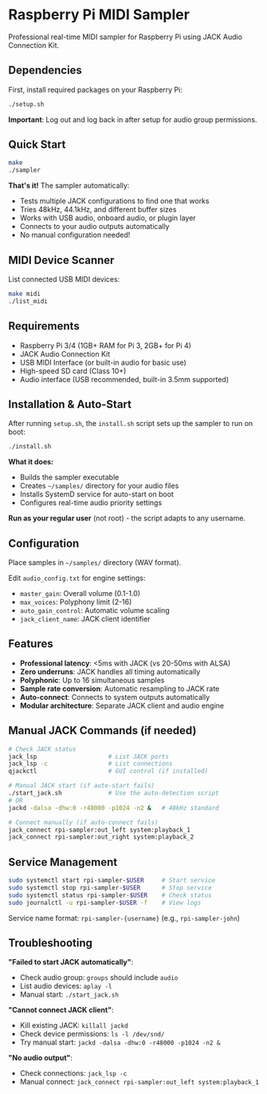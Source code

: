 # Raspberry Pi MIDI Sampler

Professional real-time MIDI sampler for Raspberry Pi using JACK Audio Connection Kit.

## Dependencies

First, install required packages on your Raspberry Pi:

```bash
./setup.sh
```

**Important**: Log out and log back in after setup for audio group permissions.

## Quick Start

```bash
make
./sampler
```

**That's it!** The sampler automatically:
- Tests multiple JACK configurations to find one that works
- Tries 48kHz, 44.1kHz, and different buffer sizes
- Works with USB audio, onboard audio, or plugin layer
- Connects to your audio outputs automatically
- No manual configuration needed!

## MIDI Device Scanner

List connected USB MIDI devices:

```bash
make midi
./list_midi
```

## Requirements

- Raspberry Pi 3/4 (1GB+ RAM for Pi 3, 2GB+ for Pi 4)
- JACK Audio Connection Kit
- USB MIDI Interface (or built-in audio for basic use)
- High-speed SD card (Class 10+)
- Audio interface (USB recommended, built-in 3.5mm supported)

## Installation & Auto-Start

After running `setup.sh`, the `install.sh` script sets up the sampler to run on boot:

```bash
./install.sh
```

**What it does:**
- Builds the sampler executable
- Creates `~/samples/` directory for your audio files
- Installs SystemD service for auto-start on boot
- Configures real-time audio priority settings

**Run as your regular user** (not root) - the script adapts to any username.

## Configuration

Place samples in `~/samples/` directory (WAV format).

Edit `audio_config.txt` for engine settings:
- `master_gain`: Overall volume (0.1-1.0)
- `max_voices`: Polyphony limit (2-16)
- `auto_gain_control`: Automatic volume scaling
- `jack_client_name`: JACK client identifier

## Features

- **Professional latency**: <5ms with JACK (vs 20-50ms with ALSA)
- **Zero underruns**: JACK handles all timing automatically
- **Polyphonic**: Up to 16 simultaneous samples
- **Sample rate conversion**: Automatic resampling to JACK rate
- **Auto-connect**: Connects to system outputs automatically
- **Modular architecture**: Separate JACK client and audio engine

## Manual JACK Commands (if needed)

```bash
# Check JACK status
jack_lsp                    # List JACK ports
jack_lsp -c                 # List connections
qjackctl                    # GUI control (if installed)

# Manual JACK start (if auto-start fails)
./start_jack.sh             # Use the auto-detection script
# OR
jackd -dalsa -dhw:0 -r48000 -p1024 -n2 &   # 48kHz standard

# Connect manually (if auto-connect fails)
jack_connect rpi-sampler:out_left system:playback_1
jack_connect rpi-sampler:out_right system:playback_2
```

## Service Management

```bash
sudo systemctl start rpi-sampler-$USER     # Start service
sudo systemctl stop rpi-sampler-$USER      # Stop service  
sudo systemctl status rpi-sampler-$USER    # Check status
sudo journalctl -u rpi-sampler-$USER -f    # View logs
```

Service name format: `rpi-sampler-{username}` (e.g., `rpi-sampler-john`)

## Troubleshooting

**"Failed to start JACK automatically"**:
- Check audio group: `groups` should include `audio`
- List audio devices: `aplay -l`
- Manual start: `./start_jack.sh`

**"Cannot connect JACK client"**:
- Kill existing JACK: `killall jackd`
- Check device permissions: `ls -l /dev/snd/`
- Try manual start: `jackd -dalsa -dhw:0 -r48000 -p1024 -n2 &`

**"No audio output"**:
- Check connections: `jack_lsp -c`
- Manual connect: `jack_connect rpi-sampler:out_left system:playback_1`